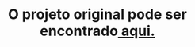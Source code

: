 <h1 align="center">O projeto original pode ser encontrado<a href="https://www.youtube.com/watch?v=w5fCIhI0FyE"> aqui.</a></h1>
